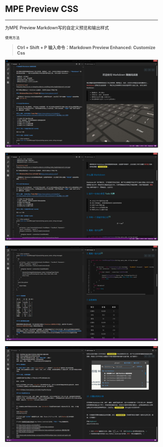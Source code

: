 # MPE Preview CSS
---
为MPE Preview Markdown写的自定义预览和输出样式

`使用方法`
> **Ctrl + Shift + P**
> **输入命令：Markdown Preview Enhanced: Customize Css**

![A](https://github.com/lingme/Picture_Bucket/raw/master/MPE_Preview_CSS_img/index_1.jpg)

![B](https://github.com/lingme/Picture_Bucket/raw/master/MPE_Preview_CSS_img/index_2.jpg)

![C](https://github.com/lingme/Picture_Bucket/raw/master/MPE_Preview_CSS_img/index_3.jpg)

![D](https://github.com/lingme/Picture_Bucket/raw/master/MPE_Preview_CSS_img/index_4.jpg)